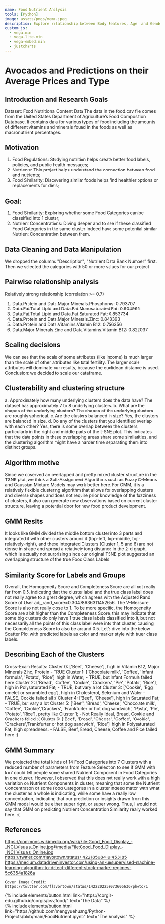 ```yaml
---
name: Food Nutrient Analysis
tools: [Python]
image: assets/pngs/meme.jpeg
description: Explore relationship between Body Features, Age, and Gender for physically active people in California
custom_js:
  - vega.min
  - vega-lite.min
  - vega-embed.min
  - justcharts
---
```


# Avocados and Predictions on their Average Prices and Type


## Introduction and Research Goals
Dataset: Food Nutritional Content Data
The data in the food.csv file comes from the United States Department of Agriculture’s Food Composition Database. It contains data for various types of food including the amounts of different vitamins and minerals found in the foods as well as macronutrient percentages.

## Motivation
1. Food Regulations: Studying nutrition helps create better food labels, policies, and public health messages;
2. Nutrients: This project helps understand the connection between food and nutrients;
3. Food Similarity: Discovering similar foods helps find healthier options or replacements for diets;

## Goal:
1. Food Similarity: Exploring whether some Food Categories can be classified into 1 cluster;
2. Nutrient Concentrations: Diving deeper and to see if these classified Food Categories in the same cluster indeed have some potential similar Nutrient Concentration between them.

## Data Cleaning and Data Manipulation
We dropped the columns "Description", "Nutrient Data Bank Number” first.
Then we selected the categories with 50 or more values for our project

## Pairwise relationship analysis
Relatively strong relationship (correlation >= 0.7)
1. Data.Protein and Data.Major Minerals.Phosphorus: 0.793707
2. Data.Fat.Total Lipid and Data.Fat.Monosaturated Fat: 0.904966
3. Data.Fat.Total Lipid and Data.Fat.Saturated Fat: 0.853734
4. Data.Protein and Data.Major Minerals.Zinc: 0.848393
5. Data.Protein and Data.Vitamins.Vitamin B12: 0.756356
6. Data.Major Minerals.Zinc and Data.Vitamins.Vitamin B12: 0.822037

## Scaling decisions
We can see that the scale of some attributes (like income) is much larger than the scale of other attributes like total fertility.
The larger scale attributes will dominate our results, because the euclidean distance is used.
Conclusion: we decided to scale our dataframe.
 
## Clusterability and clustering structure
a. Approximately how many underlying clusters does the data have?
The dataset has approximately 7 to 8 underlying clusters.
b. What are the shapes of the underlying clusters?
The shapes of the underlying clusters are roughly spherical.
c. Are the clusters balanced in size?
Yes, the clusters are balanced in size.
d. Do any of the clusters that you identified overlap with each other?
Yes, there is some overlap between the clusters, particularly in the right and middle parts of the t-SNE plot. This indicates that the data points in these overlapping areas share some similarities, and the clustering algorithm might have a harder time separating them into distinct groups.

## Algorithm motive
Since we observed an overlapped and pretty mixed cluster structure in the TSNE plot, we think a Soft-Assignment Algorithms such as Fuzzy C-Means and Gaussian Mixture Models may work better here.
For GMM, it is a relatively flexible clustering algorithm that allows for overlapping clusters and diverse shapes and does not require prior knowledge of the fuzziness of clusters, it also can generate new observations based on current cluster structure, leaving a potential door for new food product development.

## GMM Reslts
It looks like GMM divided the middle bottom cluster into 3 parts and integrated it with other clusters around it (top-left, top-middle, top-relatively-right), and these integrated Clusters (Cluster 1, 5 and 6) are not dense in shape and spread a relatively long distance in the 2-d graph, which is actually not surprising since our original TSNE plot suggested an overlapping structure of the true Food Class Labels.

## Similarity Score for Labels and Groups
Overall, the Homogeneity Score and Completeness Score are all not really far from 0.5, indicating that the cluster label and the true class label does not really agree to a great degree, which agrees with the Adjusted Rand Score of User
adj_rand_score=0.30478636311452656. The V-Measure Score is also not really close to 1.
To be more specific, the Homogeneity Score are a bit higher than the Completeness Score, this may indicate that some big clusters do only have 1 true class labels classified into it, but not necessarily all the points of this class label were into that cluster, causing the Completeness Score to also be around 0.5.
Let’s dive into the below Scatter Plot with predicted labels as color and marker style with truer class labels.

## Describing Each of the Clusters
Cross-Exam Results:
Cluster 0: ['Beef', 'Cheese'], high in Vitamin B12, Major Minerals Zinc, Protein  -  TRUE
Cluster 1: ['Chocolate milk', 'Coffee', 'Infant formula', 'Potato', 'Rice’], high in Water; - TRUE, but Infant Formula failed here
Cluster 2: ['Bread', 'Coffee', 'Cookie', 'Crackers', 'Pie', 'Potato', 'Rice'], high in Polysaturated Fat; - TRUE, but vary a lot
Cluster 3: ['Cookie', 'Egg omelet or scrambled egg'], high in Cholesterol, Selenium and Water - FALSE, Cookie failed all :(
Cluster 4: ['Beef', 'Cheese’], high in Saturated Fat; - TRUE, but vary a lot
Cluster 5: ['Beef', 'Bread', 'Cheese', 'Chocolate milk', 'Coffee', 'Cookie','Crackers', 'Frankfurter or hot dog sandwich', 'Pasta', 'Pie', 'Potato', 'Rice'], pretty like Cluster 1; - Not Really Ideal, Bread, Cookie and Crackers failed  :(
Cluster 6: ['Beef', 'Bread', 'Cheese', 'Coffee', 'Cookie', 'Crackers','Frankfurter or hot dog sandwich', 'Rice'], high in Polysaturated Fat, high spreadness. - FALSE, Beef, Bread, Cheese, Coffee and Rice failed here :(

## GMM Summary:
We projected the total kinds of 14 Food Categories into 7 Clusters with a reduced number of parameters from Feature Selection to see if GMM with k=7 could tell people some shared Nutrient Component in Food Categories in one cluster.
However, I observed that this does not really work with a high variation on Nutrient Components in cluster, meaning that some the Nutrient Concentration of some Food Categories in a cluster indeed match with what the cluster as a whole is indicating, while some have a really low concentration, indicating that our prediction or insights drawn from this GMM model would be either super right, or super wrong. Thus, I would not say that GMM on predicting Nutrient Concentration Similarity really worked here.    :(

## References
https://commons.wikimedia.org/wiki/File:Good_Food_Display_-_NCI_Visuals_Online.jpg#/media/File:Good_Food_Display_-_NCI_Visuals_Online.jpg
https://twitter.com/flavortown/status/1422185084191453185
https://medium.datadriveninvestor.com/using-an-unsupervised-machine-learning-algorithm-to-detect-different-stock-market-regimes-5c6354a1826a




```
Cover Image Credit: https://twitter.com/flavortown/status/1422202259073605636/photo/1
```

<!-- these are written in a combo of html and liquid --> 

<div class="left">
{% include elements/button.html link="https://corgis-edu.github.io/corgis/csv/food/" text="The Data" %}
</div>

<div class="right">
{% include elements/button.html link="https://github.com/mengyuehuang/Python-Projects/blob/main/FoodNutrient.ipynb" text="The Analysis" %}
</div>